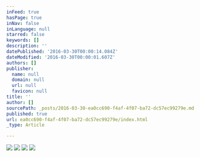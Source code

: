 ```yaml
---
inFeed: true
hasPage: true
inNav: false
inLanguage: null
starred: false
keywords: []
description: ''
datePublished: '2016-03-30T00:00:14.084Z'
dateModified: '2016-03-30T00:00:01.607Z'
authors: []
publisher:
  name: null
  domain: null
  url: null
  favicon: null
title: ''
author: []
sourcePath: _posts/2016-03-30-ea0cc690-f4af-4f07-ba72-dc57ec99279e.md
published: true
url: ea0cc690-f4af-4f07-ba72-dc57ec99279e/index.html
_type: Article

---
```

![](https://the-grid-user-content.s3-us-west-2.amazonaws.com/9741f8c2-18e0-4d00-80a9-4db9fd147bdd.jpg)
![](https://the-grid-user-content.s3-us-west-2.amazonaws.com/5998e3f7-6e53-4a40-8362-9831fa94edd8.jpg)
![](https://the-grid-user-content.s3-us-west-2.amazonaws.com/fbd72da1-6dec-41a8-8ff6-aba79af1f76b.jpg)
![](https://the-grid-user-content.s3-us-west-2.amazonaws.com/6411c0f4-5c30-4190-970e-2efb87c99465.png)